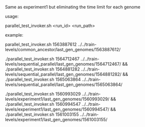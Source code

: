 Same as experiment1 but eliminating the time limit for each genome

usage: 

parallel_test_invoker.sh <run_id> <run_path>

example:

parallel_test_invoker.sh 1563887612 ../../train-levels/common_ancestor/last_gen_genomes/1563887612/ 


./parallel_test_invoker.sh 1564712467 ../../train-levels/sequential_parallel/last_gen_genomes/1564712467/ && ./parallel_test_invoker.sh 1564881282 ../../train-levels/sequential_parallel/last_gen_genomes/1564881282/ && ./parallel_test_invoker.sh 1565063864 ../../train-levels/sequential_parallel/last_gen_genomes/1565063864/

./parallel_test_invoker.sh 1560993029 ../../train-levels/experiment1/last_gen_genomes/1560993029/ && ./parallel_test_invoker.sh 1560994547 ../../train-levels/experiment1/last_gen_genomes/1560994547/ && ./parallel_test_invoker.sh 1561003155 ../../train-levels/experiment1/last_gen_genomes/1561003155/